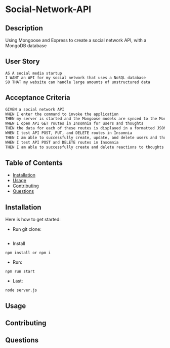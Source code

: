 # Social-Network-API
## Description
Using Mongoose and Express to create a social network API, with a MongoDB database

## User Story
```
AS A social media startup
I WANT an API for my social network that uses a NoSQL database
SO THAT my website can handle large amounts of unstructured data
```

## Acceptance Criteria
```md
GIVEN a social network API
WHEN I enter the command to invoke the application
THEN my server is started and the Mongoose models are synced to the MongoDB database
WHEN I open API GET routes in Insomnia for users and thoughts
THEN the data for each of these routes is displayed in a formatted JSON
WHEN I test API POST, PUT, and DELETE routes in Insomnia
THEN I am able to successfully create, update, and delete users and thoughts in my database
WHEN I test API POST and DELETE routes in Insomnia
THEN I am able to successfully create and delete reactions to thoughts and add and remove friends to a user’s friend list
```
## Table of Contents

- [Installation](#installation)
- [Usage](#usage)
- [Contributing](#contributing)
- [Questions](#questions)

## Installation
Here is how to get started:
- Run git clone:
```

```
- Install
```
npm install or npm i
```
- Run:
```
npm run start
```
- Last:
```
node server.js
```
## Usage

## Contributing

## Questions

